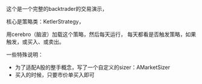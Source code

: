 这个是一个完整的backtrader的交易演示，

核心是策略类：KetlerStrategy，

用cerebro（脑波）加载这个策略，然后每天运行，
每天都看是否触发策略，如果触发，或买入、或卖出。

一些特殊说明：
- 为了适配A股的整手概念，写了一个自定义的sizer：AMarketSizer
- 买入的时候，只要市价单买入即可